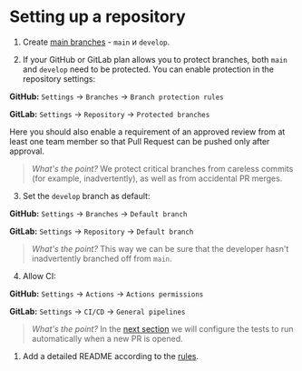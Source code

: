 # Setting up a repository

1. Create [main branches](../../rules/repository/EN.md) - `main` и `develop`.

2. If your GitHub or GitLab plan allows you to protect branches, both `main` and `develop` need to be protected. You can enable protection in the repository settings:

**GitHub:** `Settings` -> `Branches` -> `Branch protection rules`

**GitLab:** `Settings` -> `Repository` -> `Protected branches`

Here you should also enable a requirement of an approved review from at least one team member so that Pull Request can be pushed only after approval.

> _What's the point?_ We protect critical branches from careless commits (for example, inadvertently), as well as from accidental PR merges.

3. Set the `develop` branch as default:

**GitHub:** `Settings` -> `Branches` -> `Default branch`

**GitLab:** `Settings` -> `Repository` -> `Default branch`

> _What's the point?_ This way we can be sure that the developer hasn't inadvertently branched off from `main`.

4. Allow CI:

**GitHub:** `Settings` -> `Actions` -> `Actions permissions`

**GitLab:** `Settings` -> `CI/CD` -> `General pipelines`

> _What's the point?_ In the [next section](../project/EN.md) we will configure the tests to run automatically when a new PR is opened.

1. Add a detailed README according to the [rules](../../rules/readme/EN.md).
